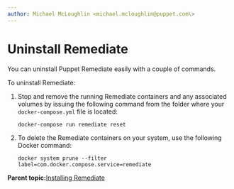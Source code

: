 ```yaml
---
author: Michael McLoughlin <michael.mcloughlin@puppet.com\>
---
```


# Uninstall Remediate

You can uninstall Puppet Remediate easily with a couple of commands.

To uninstall Remediate:

1.  Stop and remove the running Remediate containers and any associated volumes by issuing the following command from the folder where your `docker-compose.yml` file is located:

    ```
    docker-compose run remediate reset
    ```

2.  To delete the Remediate containers on your system, use the following Docker command:

    ```
    docker system prune --filter label=com.docker.compose.service=remediate
    ```


**Parent topic:**[Installing Remediate](installing_remediate.md)

